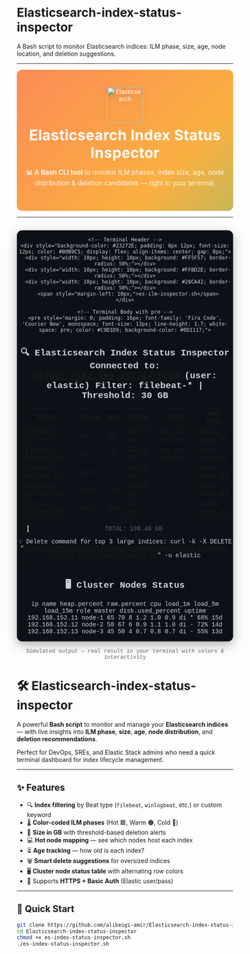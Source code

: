 # Elasticsearch-index-status-inspector
A Bash script to monitor Elasticsearch indices: ILM phase, size, age, node location, and deletion suggestions.
______________________________________________________________________________________________________________
<div align="center" style="background:linear-gradient(-45deg,#005571,#0bceaf,#fab040,#ff6b6b);background-size:400% 400%;animation:gradientShift 12s ease infinite;padding:40px 20px;border-radius:12px;color:#fff;">
  <img src="https://cdn.jsdelivr.net/gh/devicons/devicon@latest/icons/elasticsearch/elasticsearch-original.svg" width="84" height="84" alt="Elasticsearch" style="filter:drop-shadow(0 4px 8px rgba(0,0,0,.2));"/>
  <h1 style="font-family:-apple-system,BlinkMacSystemFont,'Segoe UI',Helvetica,Arial,sans-serif;font-size:2.4em;margin:.2em 0 .3em;letter-spacing:.5px;">
    Elasticsearch Index Status Inspector
  </h1>
  <p style="font-size:1.1em;opacity:0.9;max-width:700px;">
    <strong>📊 A Bash CLI tool</strong> to monitor ILM phases, index size, age, node distribution & deletion candidates — right in your terminal.
  </p>

  <style>
    @keyframes gradientShift {
      0% { background-position: 0% 50%; }
      50% { background-position: 100% 50%; }
      100% { background-position: 0% 50%; }
    }
  </style>
</div>

---

<div align="center" style="margin: 30px 0; font-family: 'Courier New', monospace; direction: ltr;">
  <!-- Terminal Window -->
  <div style="background-color: #0D1117; color: #C9D1D9; border-radius: 12px; box-shadow: 0 8px 24px rgba(0,0,0,0.3); max-width: 900px; overflow: hidden; margin: 0 auto; border: 1px solid #30363D;">

    <!-- Terminal Header -->
    <div style="background-color: #23272E; padding: 8px 12px; font-size: 12px; color: #B0B9C5; display: flex; align-items: center; gap: 8px;">
      <div style="width: 10px; height: 10px; background: #FF5F57; border-radius: 50%;"></div>
      <div style="width: 10px; height: 10px; background: #FFBD2E; border-radius: 50%;"></div>
      <div style="width: 10px; height: 10px; background: #28CA42; border-radius: 50%;"></div>
      <span style="margin-left: 10px;">es-ilm-inspector.sh</span>
    </div>

    <!-- Terminal Body with pre -->
    <pre style="margin: 0; padding: 16px; font-family: 'Fira Code', 'Courier New', monospace; font-size: 13px; line-height: 1.7; white-space: pre; color: #C9D1D9; background-color: #0D1117;">
🔍 Elasticsearch Index Status Inspector
Connected to: https://192.168.152.14:9200 (user: elastic)
Filter: filebeat-* | Threshold: 30 GB
------------------------------------------------------------------------

| Index                     | Phase | Age   | Size     | Note             | Hot Node       |
|---------------------------|-------|-------|----------|------------------|----------------|
| filebeat-2024.05.01       | hot   | 1d    | 48.23 GB | you can delete   | data-node-01   |
| filebeat-2024.05.02       | hot   | 2d    | 45.10 GB | you can delete   | data-node-02   |
| filebeat-2024.05.03       | warm  | 7d    | 38.45 GB |                  | data-node-03   |
| filebeat-2024.05.04       | warm  | 10d   | 32.00 GB |                  | data-node-01   |
| filebeat-2024.05.05       | cold  | 25d   | 24.70 GB |                  | cold-node-01   |

> TOTAL: 188.48 GB

💡 Delete command for top 3 large indices:
curl -k -X DELETE "https://192.168.152.14:9200/filebeat-2024.05.01,filebeat-2024.05.02,filebeat-2024.05.03" -u elastic

------------------------------------------------------------------------
🖥️ Cluster Nodes Status
------------------------------------------------------------------------
ip               name         heap.percent ram.percent cpu load_1m load_5m load_15m role master disk.used_percent uptime
192.168.152.11   node-1       65           70          8   1.2     1.0     0.9      di   *      68%             15d
192.168.152.12   node-2       58           67          6   0.9     1.1     1.0      di   -      72%             14d
192.168.152.13   node-3       45           50          4   0.7     0.8     0.7      di   -      55%             13d
</pre>
  </div>

  <p style="color: #666; font-size: 0.9em; margin-top: 16px;">
    Simulated output — real result in your terminal with colors & interactivity
  </p>
</div>




# 🛠️ Elasticsearch-index-status-inspector


A powerful **Bash script** to monitor and manage your **Elasticsearch indices** — with live insights into **ILM phase**, **size**, **age**, **node distribution**, and **deletion recommendations**.

Perfect for DevOps, SREs, and Elastic Stack admins who need a quick terminal dashboard for index lifecycle management.


---

## ✨ Features

- 🔍 **Index filtering** by Beat type (`filebeat`, `winlogbeat`, etc.) or custom keyword
- 🌡️ **Color-coded ILM phases** (Hot 🟥, Warm 🟠, Cold 🔵)
- 📏 **Size in GB** with threshold-based deletion alerts
- 💻 **Hot node mapping** — see which nodes host each index
- ⏳ **Age tracking** — how old is each index?
- 🗑️ **Smart delete suggestions** for oversized indices
- 🖥️ **Cluster node status table** with alternating row colors
- 🔐 Supports **HTTPS + Basic Auth** (Elastic user/pass)

---

## 🚀 Quick Start

```bash
git clone https://github.com/alibeigi-amir/Elasticsearch-index-status-inspector.git
cd Elasticsearch-index-status-inspector
chmod +x es-index-status-inspector.sh
./es-index-status-inspector.sh
